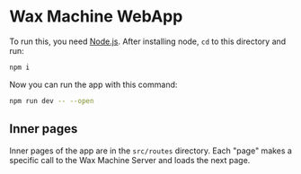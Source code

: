 # Wax Machine WebApp

To run this, you need [Node.js](https://nodejs.org/en/download/current/). 
After installing node, `cd` to this directory and run:

```bash
npm i
```

Now you can run the app with this command:

```bash
npm run dev -- --open
```

## Inner pages

Inner pages of the app are in the `src/routes` directory. Each "page" makes a specific
call to the Wax Machine Server and loads the next page.

